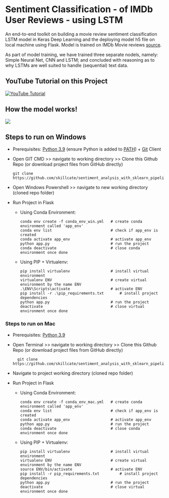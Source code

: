 # Sentiment Classification - of IMDb User Reviews - using LSTM
An end-to-end toolkit on building a movie review sentiment classification LSTM model in Keras Deep Learning and the deploying model h5 file on local machine using Flask. Model is trained on IMDb Movie reviews [source](https://www.kaggle.com/datasets/lakshmi25npathi/imdb-dataset-of-50k-movie-reviews).

As part of model training, we have trained three separate nodels, namely: Simple Neural Net, CNN and LSTM; and concluded with reasoning as to why LSTMs are well suited to handle (sequential) text data.

## YouTube Tutorial on this Project
[![YouTube Tutorial](https://img.youtube.com/vi/oWo9SNcyxlI/0.jpg)](https://www.youtube.com/watch?v=oWo9SNcyxlI)

## How the model works!
![](https://github.com/skillcate/movie-sentiment-analysis-with-deep-neural-networks/blob/a31f642c1753dbf1b7220a37d4b09602e6248a7c/readme/movie-sentiment-functionality.gif)

## Steps to run on Windows

* Prerequisites: [Python 3.9](https://www.python.org/downloads/) (ensure Python is added to [PATH](https://medium.com/co-learning-lounge/how-to-download-install-python-on-windows-2021-44a707994013)) + [Git](https://www.markdownguide.org/basic-syntax/) Client 
* Open GIT CMD >> navigate to working directory >> Clone this Github Repo (or download project files from GitHub directly)

      git clone https://github.com/skillcate/sentiment_analysis_with_sklearn_pipeline.git  
* Open Windows Powershell >> navigate to new working directory (cloned repo folder)
* Run Project in Flask


  * Using Conda Environment:

        conda env create -f conda_env_win.yml   # create conda environment called 'app_env'
        conda env list                          # check if app_env is created
        conda activate app_env                  # activate app_env
        python app.py                           # run the project
        conda deactivate                        # close conda environment once done

  * Using PIP + Virtualenv:
 
        pip install virtualenv                  # install virtual environment        
        virtualenv ENV                          # create virtual environment by the name ENV
        .\ENV\Scripts\activate                  # activate ENV
        pip install -r .\pip_requirements.txt       # install project dependencies
        python app.py                           # run the project
        deactivate                              # close virtual environment once done

        

### Steps to run on Mac

* Prerequisites: [Python 3.9](https://www.python.org/downloads/)
* Open Terminal >> navigate to working directory >> Clone this Github Repo (or download project files from GitHub directly)

        git clone https://github.com/skillcate/sentiment_analysis_with_sklearn_pipeline.git  
* Navigate to project working directory (cloned repo folder)
* Run Project in Flask
  * Using Conda Environment:

        conda env create -f conda_env_mac.yml   # create conda environment called 'app_env'
        conda env list                          # check if app_env is created
        conda activate app_env                  # activate app_env
        python app.py                           # run the project
        conda deactivate                        # close conda environment once done
  
  * Using PIP + Virtualenv:

        pip install virtualenv                  # install virtual environment
        virtualenv ENV                          # create virtual environment by the name ENV
        source ENV/bin/activate                 # activate ENV
        pip install -r pip_requirements.txt         # install project dependencies
        python app.py                           # run the project
        deactivate                              # close virtual environment once done
